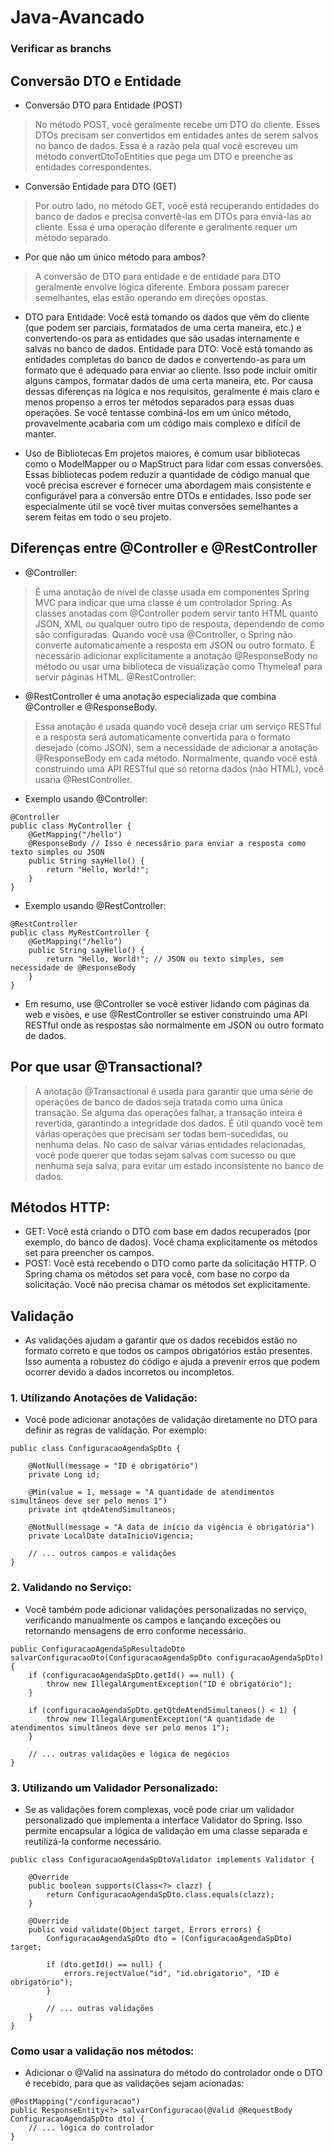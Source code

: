 # Java-Avancado
### Verificar as branchs

## Conversão DTO e Entidade
- Conversão DTO para Entidade (POST)
> No método POST, você geralmente recebe um DTO do cliente. Esses DTOs precisam ser convertidos em entidades antes de serem salvos no banco de dados. Essa é a razão pela qual você escreveu um método convertDtoToEntities que pega um DTO e preenche as entidades correspondentes.

- Conversão Entidade para DTO (GET)
> Por outro lado, no método GET, você está recuperando entidades do banco de dados e precisa convertê-las em DTOs para enviá-las ao cliente. Essa é uma operação diferente e geralmente requer um método separado.

- Por que não um único método para ambos?
> A conversão de DTO para entidade e de entidade para DTO geralmente envolve lógica diferente. Embora possam parecer semelhantes, elas estão operando em direções opostas.

- DTO para Entidade: Você está tomando os dados que vêm do cliente (que podem ser parciais, formatados de uma certa maneira, etc.) e convertendo-os para as entidades que são usadas internamente e salvas no banco de dados.
Entidade para DTO: Você está tomando as entidades completas do banco de dados e convertendo-as para um formato que é adequado para enviar ao cliente. Isso pode incluir omitir alguns campos, formatar dados de uma certa maneira, etc.
Por causa dessas diferenças na lógica e nos requisitos, geralmente é mais claro e menos propenso a erros ter métodos separados para essas duas operações. Se você tentasse combiná-los em um único método, provavelmente acabaria com um código mais complexo e difícil de manter.

- Uso de Bibliotecas
Em projetos maiores, é comum usar bibliotecas como o ModelMapper ou o MapStruct para lidar com essas conversões. Essas bibliotecas podem reduzir a quantidade de código manual que você precisa escrever e fornecer uma abordagem mais consistente e configurável para a conversão entre DTOs e entidades. Isso pode ser especialmente útil se você tiver muitas conversões semelhantes a serem feitas em todo o seu projeto.

## Diferenças entre @Controller e @RestController
- @Controller:

> É uma anotação de nível de classe usada em componentes Spring MVC para indicar que uma classe é um controlador Spring.
As classes anotadas com @Controller podem servir tanto HTML quanto JSON, XML ou qualquer outro tipo de resposta, dependendo de como são configuradas.
Quando você usa @Controller, o Spring não converte automaticamente a resposta em JSON ou outro formato. É necessário adicionar explicitamente a anotação @ResponseBody no método ou usar uma biblioteca de visualização como Thymeleaf para servir páginas HTML.
@RestController:

- @RestController é uma anotação especializada que combina @Controller e @ResponseBody.
  
> Essa anotação é usada quando você deseja criar um serviço RESTful e a resposta será automaticamente convertida para o formato desejado (como JSON), sem a necessidade de adicionar a anotação @ResponseBody em cada método.
Normalmente, quando você está construindo uma API RESTful que só retorna dados (não HTML), você usaria @RestController.

- Exemplo usando @Controller:

````
@Controller
public class MyController {
    @GetMapping("/hello")
    @ResponseBody // Isso é necessário para enviar a resposta como texto simples ou JSON
    public String sayHello() {
        return "Hello, World!";
    }
}
````
- Exemplo usando @RestController:

````
@RestController
public class MyRestController {
    @GetMapping("/hello")
    public String sayHello() {
        return "Hello, World!"; // JSON ou texto simples, sem necessidade de @ResponseBody
    }
}
````

- Em resumo, use @Controller se você estiver lidando com páginas da web e visões, e use @RestController se estiver construindo uma API RESTful onde as respostas são normalmente em JSON ou outro formato de dados.

## Por que usar @Transactional?
> A anotação @Transactional é usada para garantir que uma série de operações de banco de dados seja tratada como uma única transação. Se alguma das operações falhar, a transação inteira é revertida, garantindo a integridade dos dados. É útil quando você tem várias operações que precisam ser todas bem-sucedidas, ou nenhuma delas. No caso de salvar várias entidades relacionadas, você pode querer que todas sejam salvas com sucesso ou que nenhuma seja salva, para evitar um estado inconsistente no banco de dados.

## Métodos HTTP:

* GET: Você está criando o DTO com base em dados recuperados (por exemplo, do banco de dados). Você chama explicitamente os métodos set para preencher os campos.
* POST: Você está recebendo o DTO como parte da solicitação HTTP. O Spring chama os métodos set para você, com base no corpo da solicitação. Você não precisa chamar os métodos set explicitamente.

## Validação
- As validações ajudam a garantir que os dados recebidos estão no formato correto e que todos os campos obrigatórios estão presentes. Isso aumenta a robustez do código e ajuda a prevenir erros que podem ocorrer devido a dados incorretos ou incompletos.

### 1. Utilizando Anotações de Validação:
- Você pode adicionar anotações de validação diretamente no DTO para definir as regras de validação. Por exemplo:
````
public class ConfiguracaoAgendaSpDto {

    @NotNull(message = "ID é obrigatório")
    private Long id;

    @Min(value = 1, message = "A quantidade de atendimentos simultâneos deve ser pelo menos 1")
    private int qtdeAtendSimultaneos;

    @NotNull(message = "A data de início da vigência é obrigatória")
    private LocalDate dataInicioVigencia;

    // ... outros campos e validações
}
````
### 2. Validando no Serviço:
- Você também pode adicionar validações personalizadas no serviço, verificando manualmente os campos e lançando exceções ou retornando mensagens de erro conforme necessário.
````
public ConfiguracaoAgendaSpResultadoDto salvarConfiguracaoDto(ConfiguracaoAgendaSpDto configuracaoAgendaSpDto) {
    if (configuracaoAgendaSpDto.getId() == null) {
        throw new IllegalArgumentException("ID é obrigatório");
    }

    if (configuracaoAgendaSpDto.getQtdeAtendSimultaneos() < 1) {
        throw new IllegalArgumentException("A quantidade de atendimentos simultâneos deve ser pelo menos 1");
    }

    // ... outras validações e lógica de negócios
}
````
### 3. Utilizando um Validador Personalizado:
- Se as validações forem complexas, você pode criar um validador personalizado que implementa a interface Validator do Spring. Isso permite encapsular a lógica de validação em uma classe separada e reutilizá-la conforme necessário.

````
public class ConfiguracaoAgendaSpDtoValidator implements Validator {

    @Override
    public boolean supports(Class<?> clazz) {
        return ConfiguracaoAgendaSpDto.class.equals(clazz);
    }

    @Override
    public void validate(Object target, Errors errors) {
        ConfiguracaoAgendaSpDto dto = (ConfiguracaoAgendaSpDto) target;

        if (dto.getId() == null) {
            errors.rejectValue("id", "id.obrigatorio", "ID é obrigatório");
        }

        // ... outras validações
    }
}
````
### Como usar a validação nos métodos: 
- Adicionar o @Valid na assinatura do método do controlador onde o DTO é recebido, para que as validações sejam acionadas:
````
@PostMapping("/configuracao")
public ResponseEntity<?> salvarConfiguracao(@Valid @RequestBody ConfiguracaoAgendaSpDto dto) {
    // ... lógica do controlador
}
````

